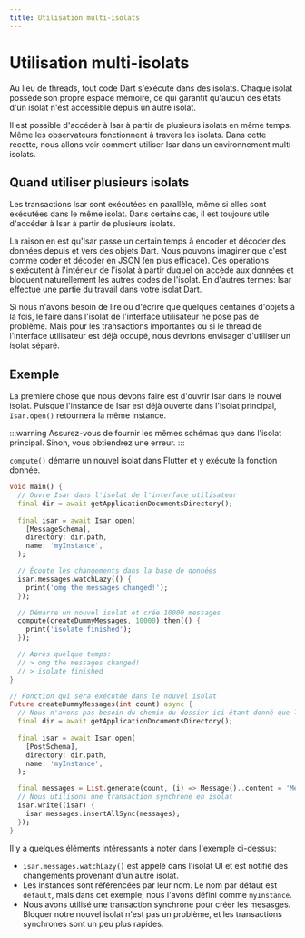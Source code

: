 ```yaml
---
title: Utilisation multi-isolats
---
```


# Utilisation multi-isolats

Au lieu de threads, tout code Dart s'exécute dans des isolats. Chaque isolat possède son propre espace mémoire, ce qui garantit qu'aucun des états d'un isolat n'est accessible depuis un autre isolat.

Il est possible d'accéder à Isar à partir de plusieurs isolats en même temps. Même les observateurs fonctionnent à travers les isolats. Dans cette recette, nous allons voir comment utiliser Isar dans un environnement multi-isolats.

## Quand utiliser plusieurs isolats

Les transactions Isar sont exécutées en parallèle, même si elles sont exécutées dans le même isolat. Dans certains cas, il est toujours utile d'accéder à Isar à partir de plusieurs isolats.

La raison en est qu'Isar passe un certain temps à encoder et décoder des données depuis et vers des objets Dart. Nous pouvons imaginer que c'est comme coder et décoder en JSON (en plus efficace). Ces opérations s'exécutent à l'intérieur de l'isolat à partir duquel on accède aux données et bloquent naturellement les autres codes de l'isolat. En d'autres termes: Isar effectue une partie du travail dans votre isolat Dart.

Si nous n'avons besoin de lire ou d'écrire que quelques centaines d'objets à la fois, le faire dans l'isolat de l'interface utilisateur ne pose pas de problème. Mais pour les transactions importantes ou si le thread de l'interface utilisateur est déjà occupé, nous devrions envisager d'utiliser un isolat séparé.

## Exemple

La première chose que nous devons faire est d'ouvrir Isar dans le nouvel isolat. Puisque l'instance de Isar est déjà ouverte dans l'isolat principal, `Isar.open()` retournera la même instance.

:::warning
Assurez-vous de fournir les mêmes schémas que dans l'isolat principal. Sinon, vous obtiendrez une erreur.
:::

`compute()` démarre un nouvel isolat dans Flutter et y exécute la fonction donnée.

```dart
void main() {
  // Ouvre Isar dans l'isolat de l'interface utilisateur
  final dir = await getApplicationDocumentsDirectory();
  
  final isar = await Isar.open(
    [MessageSchema],
    directory: dir.path,
    name: 'myInstance',
  );

  // Écoute les changements dans la base de données
  isar.messages.watchLazy(() {
    print('omg the messages changed!');
  });

  // Démarre un nouvel isolat et crée 10000 messages
  compute(createDummyMessages, 10000).then(() {
    print('isolate finished');
  });

  // Après quelque temps:
  // > omg the messages changed!
  // > isolate finished
}

// Fonction qui sera exécutée dans le nouvel isolat
Future createDummyMessages(int count) async {
  // Nous n'avons pas besoin du chemin du dossier ici étant donné que l'instance est déjà ouverte.
  final dir = await getApplicationDocumentsDirectory();
  
  final isar = await Isar.open(
    [PostSchema],
    directory: dir.path,
    name: 'myInstance',
  );

  final messages = List.generate(count, (i) => Message()..content = 'Message $i');
  // Nous utilisons une transaction synchrone en isolat
  isar.write((isar) {
    isar.messages.insertAllSync(messages);
  });
}
```

Il y a quelques éléments intéressants à noter dans l'exemple ci-dessus:

- `isar.messages.watchLazy()` est appelé dans l'isolat UI et est notifié des changements provenant d'un autre isolat.
- Les instances sont référencées par leur nom. Le nom par défaut est `default`, mais dans cet exemple, nous l'avons défini comme `myInstance`.
- Nous avons utilisé une transaction synchrone pour créer les mesasges. Bloquer notre nouvel isolat n'est pas un problème, et les transactions synchrones sont un peu plus rapides.
